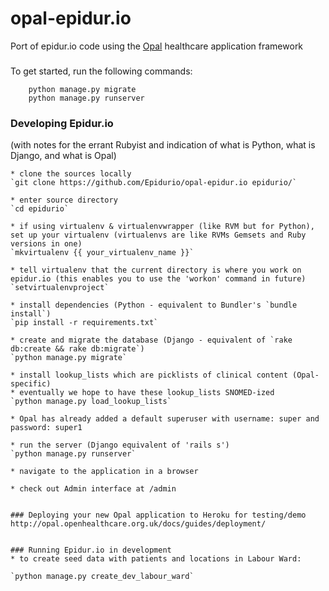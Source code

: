 # opal-epidur.io
Port of epidur.io code using the [Opal](https://github.com/openhealthcare/opal) healthcare application framework

###

To get started, run the following commands:

```
    python manage.py migrate
    python manage.py runserver
```

### Developing Epidur.io
(with notes for the errant Rubyist and indication of what is Python, what is Django, and what is Opal)

```
* clone the sources locally
`git clone https://github.com/Epidurio/opal-epidur.io epidurio/`

* enter source directory
`cd epidurio`

* if using virtualenv & virtualenvwrapper (like RVM but for Python), set up your virtualenv (virtualenvs are like RVMs Gemsets and Ruby versions in one)
`mkvirtualenv {{ your_virtualenv_name }}`

* tell virtualenv that the current directory is where you work on epidur.io (this enables you to use the 'workon' command in future)
`setvirtualenvproject`

* install dependencies (Python - equivalent to Bundler's `bundle install`)
`pip install -r requirements.txt`

* create and migrate the database (Django - equivalent of `rake db:create && rake db:migrate`)
`python manage.py migrate`

* install lookup_lists which are picklists of clinical content (Opal-specific)
* eventually we hope to have these lookup_lists SNOMED-ized
`python manage.py load_lookup_lists`

* Opal has already added a default superuser with username: super and password: super1

* run the server (Django equivalent of 'rails s')
`python manage.py runserver`

* navigate to the application in a browser

* check out Admin interface at /admin


### Deploying your new Opal application to Heroku for testing/demo
http://opal.openhealthcare.org.uk/docs/guides/deployment/


### Running Epidur.io in development
* to create seed data with patients and locations in Labour Ward:

`python manage.py create_dev_labour_ward`
